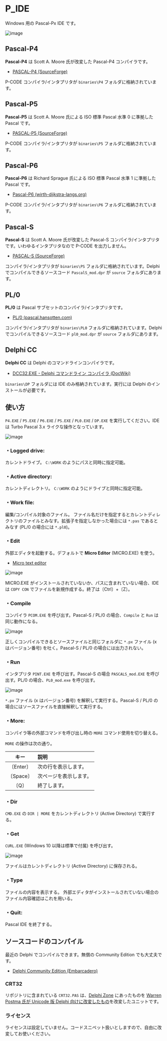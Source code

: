 # P_IDE
Windows 用の Pascal-Px IDE です。

![image](https://user-images.githubusercontent.com/14885863/147760150-e8be5d2b-6dc8-4e96-a769-44aa2996f97e.png)

## Pascal-P4

**Pascal-P4** は Scott A. Moore 氏が改変した Pascal-P4 コンパイラです。

 - [PASCAL-P4 (SourceForge)](https://sourceforge.net/projects/pascalp4/)

P-CODE コンパイラ/インタプリタが `binaries\P4` フォルダに格納されています。

## Pascal-P5

**Pascal-P5** は Scott A. Moore 氏による ISO 標準 Pascal 水準 0 に準拠した Pascal です。

 - [PASCAL-P5 (SourceForge)](https://sourceforge.net/projects/pascalp5/)

P-CODE コンパイラ/インタプリタが `binaries\P5` フォルダに格納されています。

## Pascal-P6

**Pascal-P6** は Richard Sprague 氏による ISO 標準 Pascal 水準 1 に準拠した Pascal です。

 - [Pascal-P6 (wirth-dijkstra-langs.org)](http://wirth-dijkstra-langs.org/)

P-CODE コンパイラ/インタプリタが `binaries\P6` フォルダに格納されています。

## Pascal-S

**Pascal-S** は Scott A. Moore 氏が改変した Pascal-S コンパイラ/インタプリタです。いわゆるインタプリタなので P-CODE を出力しません。

 - [PASCAL-S (SourceForge)](https://sourceforge.net/projects/pascal-s/)

コンパイラ/インタプリタが `binaries\PS` フォルダに格納されています。Delphi でコンパイルできるソースコード `PascalS_mod.dpr` が `source` フォルダにあります。

## PL/0

**PL/0** は Pascal サブセットのコンパイラ/インタプリタです。

 - [PL/0 (pascal.hansotten.com)](http://pascal.hansotten.com/niklaus-wirth/pl0/)

コンパイラ/インタプリタが `binaries\PL0` フォルダに格納されています。Delphi でコンパイルできるソースコード `pl0_mod.dpr` が `source` フォルダにあります。

## Delphi CC

**Delphi CC** は Delphi のコマンドラインコンパイラです。

 - [DCC32.EXE - Delphi コマンドライン コンパイラ (DocWiki)](https://docwiki.embarcadero.com/RADStudio/ja/DCC32.EXE_-_Delphi_%E3%82%B3%E3%83%9E%E3%83%B3%E3%83%89%E3%83%A9%E3%82%A4%E3%83%B3_%E3%82%B3%E3%83%B3%E3%83%91%E3%82%A4%E3%83%A9)

`binaries\DP` フォルダには IDE のみ格納されています。実行には Delphi のインストールが必要です。


## 使い方

`P4.EXE` / `P5.EXE` / `P6.EXE` / `PS.EXE` / `PL0.EXE` / `DP.EXE` を実行してください。IDE は Turbo Pascal 3.x ライクな操作となっています。

![image](https://user-images.githubusercontent.com/14885863/150693254-14b80af5-eeb3-46ec-a81c-f465f678a2cf.png)

### ・Logged drive:
カレントドライブ。
`C:\WORK` のようにパスと同時に指定可能。

### ・Active directory:
カレントディレクトリ。
`C:\WORK` のようにドライブと同時に指定可能。

### ・Work file:
編集/コンパイル対象のファイル。
ファイル名だけを指定するとカレントディレクトリのファイルとみなす。拡張子を指定しなかった場合には `*.pas` であるとみなす (PL/0 の場合には `*.pl0`)。

### ・Edit
外部エディタを起動する。デフォルトで **Micro Editor** (MICRO.EXE) を使う。

 - [Micro text editor](https://micro-editor.github.io/)

![image](https://user-images.githubusercontent.com/14885863/147763900-fce5eead-e0c5-48ed-9325-0539291c691b.png)

MICRO.EXE がインストールされていないか、パスに含まれていない場合、IDE は `COPY CON` でファイルを新規作成する。終了は〔Ctrl〕+〔Z〕。

### ・Compile
コンパイラ `PCOM.EXE` を呼び出す。Pascal-S / PL/0 の場合、`Compile` と `Run` は同じ動作になる。

![image](https://user-images.githubusercontent.com/14885863/147763836-2b085528-4d5b-477d-a872-b5a1224da2e6.png)

正しくコンパイルできるとソースファイルと同じフォルダに `*.px` ファイル (x はバージョン番号) を吐く。Pascal-S / PL/0 の場合には出力されない。

### ・Run
インタプリタ `PINT.EXE` を呼び出す。Pascal-S の場合 `PASCALS_mod.EXE` を呼び出す。PL/0 の場合、`PL0_mod.exe` を呼び出す。

![image](https://user-images.githubusercontent.com/14885863/147763815-bc186ea5-5a68-4100-bb29-8307c5ee4bd2.png)

`*.px` ファイル (x はバージョン番号) を解釈して実行する。Pascal-S / PL/0 の場合にはソースファイルを直接解釈して実行する。

### ・More:
コンパイラ等の外部コマンドを呼び出し時の `MORE` コマンド使用を切り替える。

`MORE` の操作は次の通り。

| キー | 説明 |
|:---:|:---|
| 〔Enter〕| 次の行を表示します。 |
| 〔Space〕| 次ページを表示します。 |
| 〔Q〕| 終了します。 |

### ・Dir
`CMD.EXE` の `DIR | MORE` をカレントディレクトリ (Active Directory) で実行する。

### ・Get
`CURL.EXE` (Windows 10 以降は標準で付属) を呼び出す。

![image](https://user-images.githubusercontent.com/14885863/147763748-d2591288-ec36-4f2a-89e8-476fd4f29fa6.png)

ファイルはカレントディレクトリ (Active Directory) に保存される。

### ・Type
ファイルの内容を表示する。
外部エディタがインストールされていない場合のファイル内容確認はこれを用いる。

### ・Quit:
Pascal IDE を終了する。

## ソースコードのコンパイル

最近の Delphi でコンパイルできます。無償の Community Edition でも大丈夫です。

 - [Delphi Community Edition (Embarcadero)](https://www.embarcadero.com/jp/products/delphi/starter)

### CRT32

リポジトリに含まれている `CRT32.PAS` は、[Delphi Zone](http://www.delphi-zone.com/2010/09/how-to-use-a-crt-unit-for-delphi/) にあったものを [Warren Postma 氏が Unicode 版 Delphi 向けに改変したもの](https://onedrive.live.com/embed?cid=F5BB35AE00415BC7&resid=F5BB35AE00415BC7%21232&authkey=AIKZAtMjhUyE-TQ)を改変したユニットです。

### ライセンス

ライセンスは設定していません。コードスニペット扱いとしますので、自由に改変してお使いください。
